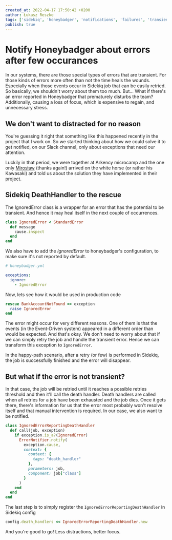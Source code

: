 ```yaml
---
created_at: 2022-04-17 17:50:42 +0200
author: Łukasz Reszke
tags: ['sidekiq', 'honeybadger', 'notifications', 'failures', 'transient errors']
publish: true 
---
```


# Notify Honeybadger about errors after few occurances

In our systems, there are those special types of errors that are transient. For those kinds of errors more often than not the time heals the wounds. Especially when those events occur in Sidekiq job that can be easily retried. So basically, we shouldn't worry about them too much. But... What if there's an error reported in Honeybadger that prematurely disturbs the team? Additionally, causing a loss of focus, which is expensive to regain, and unnecessary stress.

<!-- more -->

## We don't want to distracted for no reason
You're guessing it right that something like this happened recently in the project that I work on. So we started thinking about how we could solve it to get notified, on our Slack channel, only about exceptions that need our attention.

Luckily in that period, we were together at Arkency microcamp and the one only [Mirosław](https://blog.arkency.com/authors/miroslaw-praglowski/) (thanks again!) arrived on the white horse (or rather his Kawasaki) and told us about the solution they have implemented in their project.

## Sidekiq DeathHandler to the rescue
The IgnoredError class is a wrapper for an error that has the potential to be transient. And hence it may heal itself in the next couple of occurrences.
```ruby
class IgnoredError < StandardError
  def message
    cause.inspect
  end
end
```
We also have to add the *IgnoredError* to honeybadger's configuration, to make sure it's not reported by default.
```yaml
# honeybadger.yml

exceptions:
  ignore:
    - IgnoredError
```

Now, lets see how it would be used in production code
```ruby
rescue BankAccountNotFound => exception
  raise IgnoredError
end
```
The error might occur for very different reasons. One of them is that the events (in the Event-Driven system) appeared in a different order than would be expected. And that's okay. We don't need to worry about that if we can simply retry the job and handle the transient error. Hence we can transform this exception to `IgnoredError`.

In the happy-path scenario, after a retry (or few) is performed in Sidekiq, the job is successfully finished and the error will disappear.

## But what if the error is not transient?
In that case, the job will be retried until it reaches a possible retries threshold and then it'll call the death handler.
Death handlers are called when all retries for a job have been exhausted and the job dies. Once it gets there, there's information for us that the error most probably won't resolve itself and that manual intervention is required. In our case, we also want to be notified.
```ruby
class IgnoredErrorReportingDeathHandler
  def call(job, exception)
    if exception.is_a?(IgnoredError)
      ErrorNotifier.notify(
        exception.cause,
        context: {
          context: {
            tags: "death_handler"
          },
          parameters: job,
          component: job["class"]
        }
      )
    end
  end
end
```
The last step is to simply register the `IgnoredErrorReportingDeathHandler` in Sidekiq config
```ruby
config.death_handlers << IgnoredErrorReportingDeathHandler.new
```

And you're good to go! Less distractions, better focus.

